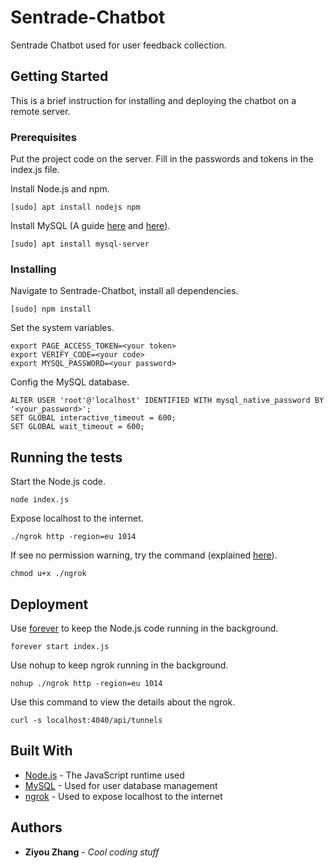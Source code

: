 # Sentrade-Chatbot

Sentrade Chatbot used for user feedback collection.

## Getting Started

This is a brief instruction for installing and deploying the chatbot on a remote server.

### Prerequisites

Put the project code on the server. Fill in the passwords and tokens in the index.js file.

Install Node.js and npm.

```
[sudo] apt install nodejs npm
```

Install MySQL (A guide [here](https://support.rackspace.com/how-to/installing-mysql-server-on-ubuntu/) and [here](https://help.ubuntu.com/lts/serverguide/mysql.html.en)).

```
[sudo] apt install mysql-server
```

### Installing

Navigate to Sentrade-Chatbot, install all dependencies.

```
[sudo] npm install
```

Set the system variables.

```
export PAGE_ACCESS_TOKEN=<your token>
export VERIFY_CODE=<your code>
export MYSQL_PASSWORD=<your password>
```

Config the MySQL database.

```
ALTER USER 'root'@'localhost' IDENTIFIED WITH mysql_native_password BY '<your_password>';
SET GLOBAL interactive_timeout = 600;
SET GLOBAL wait_timeout = 600;
```

## Running the tests

Start the Node.js code.

```
node index.js
```

Expose localhost to the internet.

```
./ngrok http -region=eu 1014
```

If see no permission warning, try the command (explained [here](https://stackoverflow.com/questions/18960689/ubuntu-says-bash-program-permission-denied)).

```
chmod u+x ./ngrok
```

## Deployment

Use [forever](https://www.npmjs.com/package/forever) to keep the Node.js code running in the background.

```
forever start index.js
```

Use nohup to keep ngrok running in the background.

```
nohup ./ngrok http -region=eu 1014
```

Use this command to view the details about the ngrok.

```
curl -s localhost:4040/api/tunnels
```

## Built With

* [Node.js](https://nodejs.org/en/) - The JavaScript runtime used
* [MySQL](https://www.mysql.com/) - Used for user database management
* [ngrok](https://ngrok.com/) - Used to expose localhost to the internet

## Authors

* **Ziyou Zhang** - *Cool coding stuff*

